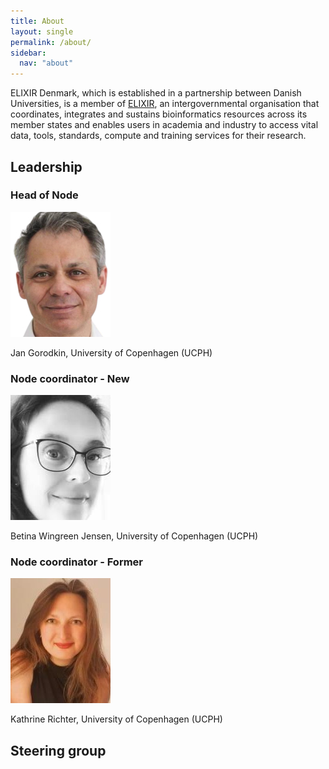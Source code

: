 ```yaml
---
title: About
layout: single
permalink: /about/
sidebar:
  nav: "about"
---
```


ELIXIR Denmark, which is established in a partnership between Danish Universities, is a member of [ELIXIR](https://elixir-europe.org/), an intergovernmental organisation that coordinates, integrates and sustains bioinformatics resources across its member states and enables users in academia and industry to access vital data, tools, standards, compute and training services for their research. 

## Leadership

### Head of Node

![Jan Gorodkin](about_Jan-Gorodkin.jpg) 

Jan Gorodkin, University of Copenhagen (UCPH)

### Node coordinator - New

![Betina Wingreen Jensen](about_Betina-W-Jensen.jpg) 

Betina Wingreen Jensen, University of Copenhagen (UCPH)

### Node coordinator - Former

![Kathrine Richter](about_Kathrine_Richter.jpg)

Kathrine Richter, University of Copenhagen (UCPH)

## Steering group
